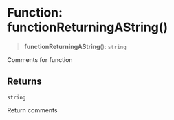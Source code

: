 # Function: functionReturningAString()

> **functionReturningAString**(): `string`

Comments for function

## Returns

`string`

Return comments

